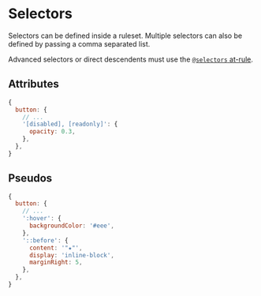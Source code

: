# Selectors

Selectors can be defined inside a ruleset. Multiple selectors can also be defined by passing a comma
separated list.

Advanced selectors or direct descendents must use the
[`@selectors` at-rule](./local-at.md#selectors).

## Attributes

```javascript
{
  button: {
    // ...
    '[disabled], [readonly]': {
      opacity: 0.3,
    },
  },
}
```

## Pseudos

```javascript
{
  button: {
    // ...
    ':hover': {
      backgroundColor: '#eee',
    },
    '::before': {
      content: '"★"',
      display: 'inline-block',
      marginRight: 5,
    },
  },
}
```

